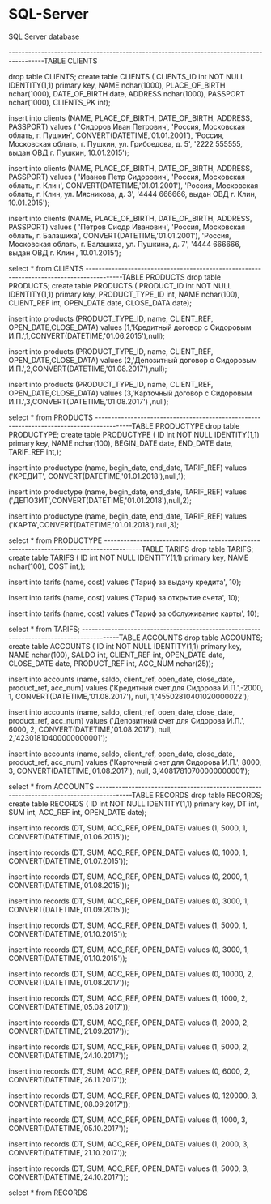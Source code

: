 # SQL-Server
SQL Server database


-----------------------------------------------------------------------------------------TABLE CLIENTS

drop table CLIENTS;
create table CLIENTS (
	CLIENTS_ID int NOT NULL IDENTITY(1,1) primary key,
	NAME nchar(1000),
	PLACE_OF_BIRTH nchar(1000),
	DATE_OF_BIRTH date,
	ADDRESS nchar(1000),
	PASSPORT nchar(1000),
	CLIENTS_PK int);


insert into clients (NAME, PLACE_OF_BIRTH, DATE_OF_BIRTH, ADDRESS, PASSPORT)
	values (
		'Сидоров Иван Петрович',
		'Россия, Московская облать, г. Пушкин',
		 CONVERT(DATETIME,'01.01.2001'),
		'Россия, Московская облать, г. Пушкин, ул. Грибоедова, д. 5',
		'2222 555555, выдан ОВД г. Пушкин, 10.01.2015');

insert into clients (NAME, PLACE_OF_BIRTH, DATE_OF_BIRTH, ADDRESS, PASSPORT)
	values (
		'Иванов Петр Сидорович',
		'Россия, Московская облать, г. Клин',
		 CONVERT(DATETIME,'01.01.2001'),
		'Россия, Московская облать, г. Клин, ул. Мясникова, д. 3',
		'4444 666666, выдан ОВД г. Клин, 10.01.2015');

insert into clients (NAME, PLACE_OF_BIRTH, DATE_OF_BIRTH, ADDRESS, PASSPORT)
	values (
		'Петров Сиодр Иванович',
		'Россия, Московская облать, г. Балашиха',
		CONVERT(DATETIME,'01.01.2001'),
		'Россия, Московская облать, г. Балашиха, ул. Пушкина, д. 7',
		'4444 666666, выдан ОВД г. Клин , 10.01.2015');

select * from CLIENTS
-----------------------------------------------------------------------------------------TABLE PRODUCTS
drop table PRODUCTS;
create table PRODUCTS (
	PRODUCT_ID int NOT NULL IDENTITY(1,1) primary key,
	PRODUCT_TYPE_ID int,
	NAME nchar(100),
	CLIENT_REF int,
	OPEN_DATE date,
	CLOSE_DATA date);

insert into products (PRODUCT_TYPE_ID, name, CLIENT_REF, OPEN_DATE,CLOSE_DATA)
	values (1,'Кредитный договор с Сидоровым И.П.',1,CONVERT(DATETIME,'01.06.2015'),null);

insert into products (PRODUCT_TYPE_ID, name, CLIENT_REF, OPEN_DATE,CLOSE_DATA)
	values (2,'Депозитный договор с Сидоровым И.П.',2,CONVERT(DATETIME,'01.08.2017'),null);

insert into products (PRODUCT_TYPE_ID, name, CLIENT_REF, OPEN_DATE,CLOSE_DATA) 
	values (3,'Карточный договор с Сидоровым И.П.',3,CONVERT(DATETIME,'01.08.2017') ,null);

select * from PRODUCTS
-----------------------------------------------------------------------------------------TABLE PRODUCTYPE
drop table PRODUCTYPE;
create table PRODUCTYPE (
	ID int NOT NULL IDENTITY(1,1) primary key,
	NAME nchar(100),
	BEGIN_DATE date,
	END_DATE date,
	TARIF_REF int,);
	
insert into productype (name, begin_date, end_date, TARIF_REF)
	values ('КРЕДИТ', CONVERT(DATETIME,'01.01.2018'),null,1);

insert into productype (name, begin_date, end_date, TARIF_REF)
	values ('ДЕПОЗИТ',CONVERT(DATETIME,'01.01.2018'),null,2);

insert into productype (name, begin_date, end_date, TARIF_REF)
	values ('КАРТА',CONVERT(DATETIME,'01.01.2018'),null,3);

select * from PRODUCTYPE
-----------------------------------------------------------------------------------------TABLE TARIFS
drop table TARIFS;
create table TARIFS (
	ID int NOT NULL IDENTITY(1,1) primary key,
	NAME nchar(100),
	COST int,);

insert into tarifs (name, cost)
	values ('Тариф за выдачу кредита', 10);

insert into tarifs (name, cost)
	values ('Тариф за открытие счета', 10);

insert into tarifs (name, cost)
	values ('Тариф за обслуживание карты', 10);

select * from TARIFS;
-----------------------------------------------------------------------------------------TABLE ACCOUNTS
drop table ACCOUNTS;
create table ACCOUNTS (
	ID int NOT NULL IDENTITY(1,1) primary key,
	NAME nchar(100),
	SALDO int,
	CLIENT_REF int,
	OPEN_DATE date,
	CLOSE_DATE date,
	PRODUCT_REF int,
	ACC_NUM nchar(25)); 
	
insert into accounts (name, saldo, client_ref, open_date, close_date, product_ref, acc_num)
	values ('Кредитный счет для Сидорова И.П.',-2000, 1, CONVERT(DATETIME,'01.08.2017'), null, 1,'45502810401020000022');

insert into accounts (name, saldo, client_ref, open_date, close_date, product_ref, acc_num)
	values ('Депозитный счет для Сидорова И.П.', 6000, 2, CONVERT(DATETIME,'01.08.2017'), null, 2,'42301810400000000001');

insert into accounts (name, saldo, client_ref, open_date, close_date, product_ref, acc_num)
	values ('Карточный счет для Сидорова И.П.', 8000, 3, CONVERT(DATETIME,'01.08.2017'), null, 3,'40817810700000000001');

select * from ACCOUNTS
-----------------------------------------------------------------------------------------TABLE RECORDS
drop table RECORDS;
create table RECORDS (
	ID int NOT NULL IDENTITY(1,1) primary key,
	DT int,
	SUM int,
	ACC_REF int,
	OPEN_DATE date);

insert into records (DT, SUM, ACC_REF, OPEN_DATE)
	values (1, 5000, 1, CONVERT(DATETIME,'01.06.2015'));

insert into records (DT, SUM, ACC_REF, OPEN_DATE)
	values (0, 1000, 1, CONVERT(DATETIME,'01.07.2015'));

insert into records (DT, SUM, ACC_REF, OPEN_DATE)
	values (0, 2000, 1, CONVERT(DATETIME,'01.08.2015'));

insert into records (DT, SUM, ACC_REF, OPEN_DATE)
	values (0, 3000, 1, CONVERT(DATETIME,'01.09.2015'));

insert into records (DT, SUM, ACC_REF, OPEN_DATE)
	values (1, 5000, 1, CONVERT(DATETIME,'01.10.2015'));

insert into records (DT, SUM, ACC_REF, OPEN_DATE)
	values (0, 3000, 1, CONVERT(DATETIME,'01.10.2015'));
	

insert into records (DT, SUM, ACC_REF, OPEN_DATE)
	values (0, 10000, 2, CONVERT(DATETIME,'01.08.2017'));

insert into records (DT, SUM, ACC_REF, OPEN_DATE)
	values (1, 1000, 2, CONVERT(DATETIME,'05.08.2017'));

insert into records (DT, SUM, ACC_REF, OPEN_DATE)
	values (1, 2000, 2, CONVERT(DATETIME,'21.09.2017'));

insert into records (DT, SUM, ACC_REF, OPEN_DATE)
	values (1, 5000, 2, CONVERT(DATETIME,'24.10.2017'));

insert into records (DT, SUM, ACC_REF, OPEN_DATE)
	values (0, 6000, 2, CONVERT(DATETIME,'26.11.2017'));


insert into records (DT, SUM, ACC_REF, OPEN_DATE)
	values (0, 120000, 3, CONVERT(DATETIME,'08.09.2017'));

insert into records (DT, SUM, ACC_REF, OPEN_DATE)
	values (1, 1000, 3, CONVERT(DATETIME,'05.10.2017'));

insert into records (DT, SUM, ACC_REF, OPEN_DATE)
	values (1, 2000, 3, CONVERT(DATETIME,'21.10.2017'));

insert into records (DT, SUM, ACC_REF, OPEN_DATE)
	values (1, 5000, 3, CONVERT(DATETIME,'24.10.2017'));

select * from RECORDS
